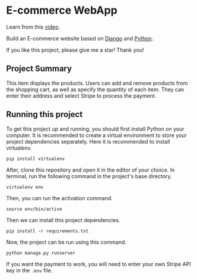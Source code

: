 # E-commerce WebApp

Learn from this [video](https://www.youtube.com/watch?v=YZvRrldjf1Y).  

Build an E-commerce website based on [Django](https://www.djangoproject.com/) and [Python](https://www.python.org/).

If you like this project, please give me a star! Thank you!  

## Project Summary

This item displays the products. Users can add and remove products from the shopping cart, as well as specify the quantity of each item. They can enter their address and select Stripe to process the payment.

## Running this project

To get this project up and running, you should first install Python on your computer. It is recommended to create a virtual environment to store your project dependencies separately. Here it is recommended to install virtualenv.

```
pip install virtualenv
```

After, clone this repository and open it in the editor of your choice. In terminal, run the following command in the project's base directory.

```
virtualenv env
```

Then, you can run the activation command.
```
source env/bin/active
```

Then we can install this project dependencies.
```
pip install -r requirements.txt
```

Now, the project can be run using this command. 
```
python manage.py runserver
```

If you want the payment to work, you will need to enter your own Stripe API key in the `.env` file.

